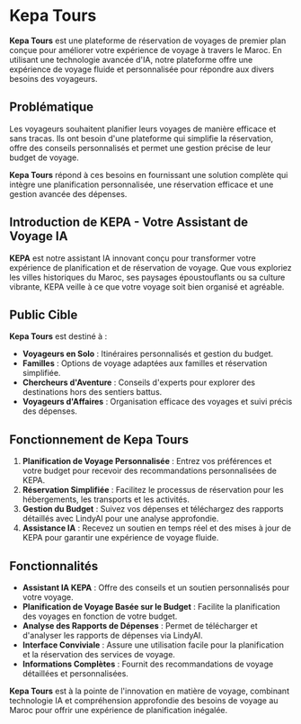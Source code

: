 # Kepa Tours

**Kepa Tours** est une plateforme de réservation de voyages de premier plan conçue pour améliorer votre expérience de voyage à travers le Maroc. En utilisant une technologie avancée d'IA, notre plateforme offre une expérience de voyage fluide et personnalisée pour répondre aux divers besoins des voyageurs.

## Problématique

Les voyageurs souhaitent planifier leurs voyages de manière efficace et sans tracas. Ils ont besoin d'une plateforme qui simplifie la réservation, offre des conseils personnalisés et permet une gestion précise de leur budget de voyage.

**Kepa Tours** répond à ces besoins en fournissant une solution complète qui intègre une planification personnalisée, une réservation efficace et une gestion avancée des dépenses.

## Introduction de KEPA - Votre Assistant de Voyage IA

**KEPA** est notre assistant IA innovant conçu pour transformer votre expérience de planification et de réservation de voyage. Que vous exploriez les villes historiques du Maroc, ses paysages époustouflants ou sa culture vibrante, KEPA veille à ce que votre voyage soit bien organisé et agréable.

## Public Cible

**Kepa Tours** est destiné à :

- **Voyageurs en Solo** : Itinéraires personnalisés et gestion du budget.
- **Familles** : Options de voyage adaptées aux familles et réservation simplifiée.
- **Chercheurs d'Aventure** : Conseils d'experts pour explorer des destinations hors des sentiers battus.
- **Voyageurs d'Affaires** : Organisation efficace des voyages et suivi précis des dépenses.

## Fonctionnement de Kepa Tours

1. **Planification de Voyage Personnalisée** : Entrez vos préférences et votre budget pour recevoir des recommandations personnalisées de KEPA.
2. **Réservation Simplifiée** : Facilitez le processus de réservation pour les hébergements, les transports et les activités.
3. **Gestion du Budget** : Suivez vos dépenses et téléchargez des rapports détaillés avec LindyAI pour une analyse approfondie.
4. **Assistance IA** : Recevez un soutien en temps réel et des mises à jour de KEPA pour garantir une expérience de voyage fluide.

## Fonctionnalités

- **Assistant IA KEPA** : Offre des conseils et un soutien personnalisés pour votre voyage.
- **Planification de Voyage Basée sur le Budget** : Facilite la planification des voyages en fonction de votre budget.
- **Analyse des Rapports de Dépenses** : Permet de télécharger et d'analyser les rapports de dépenses via LindyAI.
- **Interface Conviviale** : Assure une utilisation facile pour la planification et la réservation des services de voyage.
- **Informations Complètes** : Fournit des recommandations de voyage détaillées et personnalisées.

**Kepa Tours** est à la pointe de l'innovation en matière de voyage, combinant technologie IA et compréhension approfondie des besoins de voyage au Maroc pour offrir une expérience de planification inégalée.
